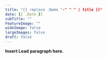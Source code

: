 ```yaml
---
title: "{{ replace .Name "-" " " | title }}"
date: {{ .Date }}
subTitle: ""
FeatureImage: ""
wideImage: false
largeImages: false
draft: false
---
```


**Insert Lead paragraph here.**
